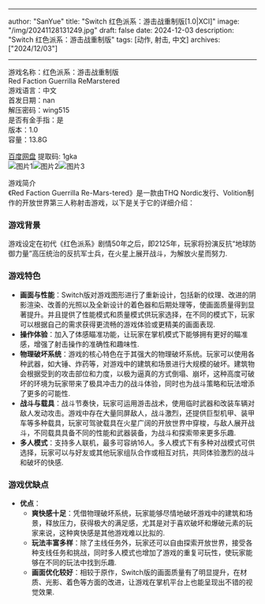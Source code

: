 
---
author: "SanYue"
title: "Switch 红色派系：游击战重制版[1.0|XCI]"
image: "/img/20241128131249.jpg"
draft: false
date: 2024-12-03
description: "Switch 红色派系：游击战重制版"
tags: [动作, 射击, 中文]
archives: ["2024/12/03"]

---

游戏名称：红色派系：游击战重制版   
Red Faction Guerrilla ReMarstered    
游戏语言：中文  
首发日期：nan  
解压密码：wing515  
是否有金手指：是  
版本：1.0   
容量：13.8G

[百度网盘](https://pan.baidu.com/s/16plVcCWYDZYIQsoAXLi_nA) 提取码: 1gka  
![图片1](/img/7f9f94.jpg)![图片2](/img/63f718.jpg)![图片3](/img/912d43.jpg)  

游戏简介  
《Red Faction Guerrilla Re-Mars-tered》是一款由THQ Nordic发行、Volition制作的开放世界第三人称射击游戏，以下是关于它的详细介绍：

### 游戏背景
游戏设定在初代《红色派系》剧情50年之后，即2125年，玩家将扮演反抗“地球防御力量”高压统治的反抗军士兵，在火星上展开战斗，为解放火星而努力.

### 游戏特色
- **画面与性能**：Switch版对游戏图形进行了重新设计，包括新的纹理、改进的阴影渲染、改善的光照以及全新设计的着色器和后期处理等，使画面质量得到显著提升。并且提供了性能模式和质量模式供玩家选择，在不同的模式下，玩家可以根据自己的需求获得更流畅的游戏体验或更精美的画面表现.
- **操作体验**：加入了体感瞄准功能，让玩家在掌机模式下能够拥有更好的瞄准感，增强了射击操作的准确性和趣味性.
- **物理破坏系统**：游戏的核心特色在于其强大的物理破坏系统。玩家可以使用各种武器，如大锤、炸药等，对游戏中的建筑和场景进行大规模的破坏。建筑物会根据受到的攻击部位和力度，以极为逼真的方式倒塌、崩坏，这种高度可破坏的环境为玩家带来了极具冲击力的战斗体验，同时也为战斗策略和玩法增添了更多的可能性.
- **战斗与载具**：战斗节奏快，玩家可运用游击战术，使用临时武器和改装车辆对敌人发动攻击。游戏中存在大量同屏敌人，战斗激烈，还提供巨型机甲、装甲车等多种载具，玩家可驾驶载具在火星广阔的开放世界中穿梭，与敌人展开战斗，不同载具具备不同的性能和武器装备，为战斗和探索带来更多乐趣.
- **多人模式**：支持多人联机，最多可容纳16人。多人模式下有多种对战模式可供选择，玩家可以与好友或其他玩家组队合作或相互对抗，共同体验激烈的战斗和破坏的快感.

### 游戏优缺点
- **优点**：
    - **爽快感十足**：凭借物理破坏系统，玩家能够尽情地破坏游戏中的建筑和场景，释放压力，获得极大的满足感，尤其是对于喜欢破坏和爆破元素的玩家来说，这种爽快感是其他游戏难以比拟的.
    - **玩法丰富多样**：除了主线任务外，玩家还可以自由探索开放世界，接受各种支线任务和挑战，同时多人模式也增加了游戏的重复可玩性，使玩家能够在不同的玩法中找到乐趣.
    - **画面优化较好**：相较于原作，Switch版的画面质量有了明显提升，在材质、光影、着色等方面的改进，让游戏在掌机平台上也能呈现出不错的视觉效果.
